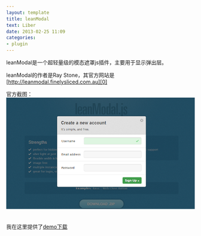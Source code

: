 ```yaml
---
layout: template
title: leanModal
text: Liber
date: 2013-02-25 11:09
categories:
- plugin
---
```

leanModal是一个超轻量级的模态遮罩js插件，主要用于显示弹出层。

leanModal的作者是Ray Stone，其官方网站是[http://leanmodal.finelysliced.com.au][0]

官方截图：  
<img src="/images/leanmodal.png" />  
　

我在这里提供了<a href="/images/leanModal.rar">demo下载</a>

[0]: http://leanmodal.finelysliced.com.au

